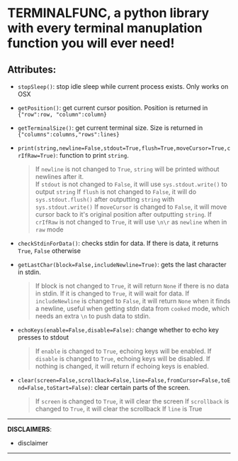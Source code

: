 # TERMINALFUNC, a python library with every terminal manuplation function you will ever need!
## Attributes:
- `stopSleep()`: stop idle sleep while current process exists. Only works on OSX
- `getPosition()`: get current cursor position. Position is returned in `{"row":row, "column":column}`
- `getTerminalSize()`: get current terminal size. Size is returned in `{"columns":columns,"rows":lines}`
- `print(string,newline=False,stdout=True,flush=True,moveCursor=True,crIfRaw=True)`: function to print `string`.  

  > If `newline` is not changed to `True`, `string` will be printed without newlines after it.  
  > If `stdout` is not changed to `False`, it will use `sys.stdout.write()` to output `string`
  > If `flush` is not changed to `False`, it will do `sys.stdout.flush()` after outputting `string` with `sys.stdout.write()`
  > If `moveCursor` is changed to `False`, it will move cursor back to it's original position after outputting `string`.
  > If `crIfRaw` is not changed to `True`, it will use `\n\r` as `newline` when in `raw` mode

- `checkStdinForData()`: checks stdin for data. If there is data, it returns `True`, `False` otherwise
- `getLastChar(block=False,includeNewline=True)`: gets the last character in stdin.

  > If block is not changed to `True`, it will return `None` if there is no data in stdin. If it is changed to `True`, it will wait for data.
  > If `includeNewline` is changed to `False`, it will return `None` when it finds a newline, useful when getting stdn data from `cooked` mode, which needs an extra `\n` to push data to stdin.

- `echoKeys(enable=False,disable=False)`: change whether to echo key presses to stdout

  > If `enable` is changed to `True`, echoing keys will be enabled.
  > If `disable` is changed to `True`, echoing keys will be disabled.
  > If nothing is changed, it will return if echoing keys is enabled.

- `clear(screen=False,scrollback=False,line=False,fromCursor=False,toEnd=False,toStart=False)`: clear certain parts of the screen.

  > If `screen` is changed to `True`, it will clear the screen
  > If `scrollback` is changed to `True`, it will clear the scrollback
  > If `line` is True

---

**DISCLAIMERS**:
  - disclaimer

---

